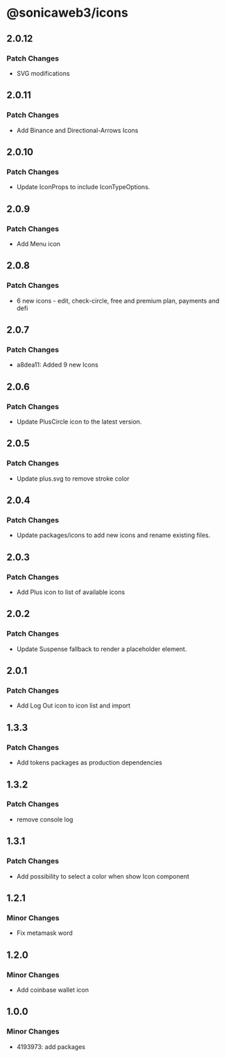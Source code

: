 # @sonicaweb3/icons

## 2.0.12

### Patch Changes

- SVG modifications

## 2.0.11

### Patch Changes

- Add Binance and Directional-Arrows Icons

## 2.0.10

### Patch Changes

- Update IconProps to include IconTypeOptions.

## 2.0.9

### Patch Changes

- Add Menu icon

## 2.0.8

### Patch Changes

- 6 new icons - edit, check-circle, free and premium plan, payments and defi

## 2.0.7

### Patch Changes

- a8dea11: Added 9 new Icons

## 2.0.6

### Patch Changes

- Update PlusCircle icon to the latest version.

## 2.0.5

### Patch Changes

- Update plus.svg to remove stroke color

## 2.0.4

### Patch Changes

- Update packages/icons to add new icons and rename existing files.

## 2.0.3

### Patch Changes

- Add Plus icon to list of available icons

## 2.0.2

### Patch Changes

- Update Suspense fallback to render a placeholder element.

## 2.0.1

### Patch Changes

- Add Log Out icon to icon list and import

## 1.3.3

### Patch Changes

- Add tokens packages as production dependencies

## 1.3.2

### Patch Changes

- remove console log

## 1.3.1

### Patch Changes

- Add possibility to select a color when show Icon component

## 1.2.1

### Minor Changes

- Fix metamask word

## 1.2.0

### Minor Changes

- Add coinbase wallet icon

## 1.0.0

### Minor Changes

- 4193973: add packages
